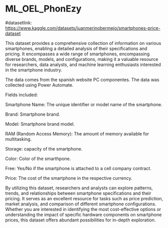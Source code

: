 # ML_OEL_PhonEzy

#datasetlink: https://www.kaggle.com/datasets/juanmerinobermejo/smartphones-price-dataset

This dataset provides a comprehensive collection of information on various smartphones, enabling a detailed analysis of their specifications and pricing. It encompasses a wide range of smartphones, encompassing diverse brands, models, and configurations, making it a valuable resource for researchers, data analysts, and machine learning enthusiasts interested in the smartphone industry.

The data comes from the spanish website PC componentes. The data was collected using Power Automate.

Fields included:

Smartphone Name: The unique identifier or model name of the smartphone.

Brand: Smartphone brand.

Model: Smartphone brand model.

RAM (Random Access Memory): The amount of memory available for multitasking.

Storage: capacity of the smartphone.

Color: Color of the smarthpone.

Free: Yes/No if the smartphone is attached to a cell company contract.

Price: The cost of the smartphone in the respective currency.

By utilizing this dataset, researchers and analysts can explore patterns, trends, and relationships between smartphone specifications and their pricing. It serves as an excellent resource for tasks such as price prediction, market analysis, and comparison of different smartphone configurations. Whether you are interested in identifying the most cost-effective options or understanding the impact of specific hardware components on smartphone
prices, this dataset offers abundant possibilities for in-depth exploration.
